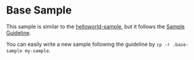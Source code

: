 # Base Sample

This sample is similar to the [helloworld-sample](../helloworld-sample), but it follows the [Sample Guideline](https://github.com/Microsoft/vscode-extension-samples/blob/main/.github/SAMPLE_GUIDELINE.md).

You can easily write a new sample following the guideline by `cp -r .base-sample my-sample`.
